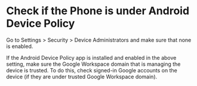 # Check if the Phone is under Android Device Policy

Go to Settings > Security > Device Administrators and make sure that none is enabled.

If the Android Device Policy app is installed and enabled in the above setting, make sure the Google Workspace domain that is managing the device is trusted. To do this, check signed-in Google accounts on the device (if they are under trusted Google Workspace domain).
